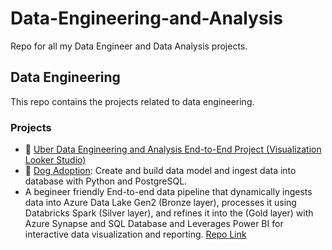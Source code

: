 # Data-Engineering-and-Analysis
Repo for all my Data Engineer and Data Analysis projects.


## Data Engineering

This repo contains the projects related to data engineering.

### Projects
- 🚗 [Uber Data Engineering and Analysis End-to-End Project (Visualization Looker Studio)](https://github.com/chandravamshi-ai/Data-Engineering-and-Analysis/tree/main/Uber%20Data%20Engineering%20%2C%20Analysis%20and%20Visualization
)
- 🐶 [Dog Adoption](https://github.com/chandravamshi-ai/Data-Engineering-and-Analysis/tree/main/Dog%20Adoption): Create and build data model and ingest data into database with Python and PostgreSQL.
- A begineer friendly End-to-end data pipeline that dynamically ingests data into Azure Data Lake Gen2 (Bronze layer), processes it using Databricks Spark (Silver layer), and refines it into the (Gold layer) with Azure Synapse and SQL Database and Leverages Power BI for interactive data visualization and reporting. [Repo Link](https://github.com/chandravamshi-ai/Data-Engineering-and-Analysis/tree/main/Adventure-Works-Data-Engineering-Project-main)
